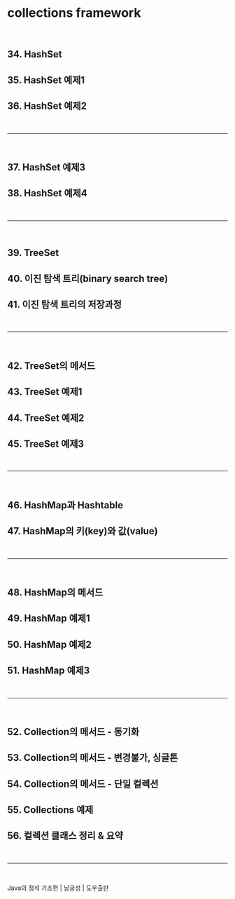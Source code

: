 # **collections framework**
  
<br>

## 34. HashSet
## 35. HashSet 예제1
## 36. HashSet 예제2

<br>
<hr>
<br>

## 37. HashSet 예제3
## 38. HashSet 예제4

<br>
<hr>
<br>

## 39. TreeSet
## 40. 이진 탐색 트리(binary search tree)
## 41. 이진 탐색 트리의 저장과정

<br>
<hr>
<br>

## 42. TreeSet의 메서드
## 43. TreeSet 예제1
## 44. TreeSet 예제2
## 45. TreeSet 예제3

<br>
<hr>
<br>

## 46. HashMap과 Hashtable
## 47. HashMap의 키(key)와 값(value)

<br>
<hr>
<br>

## 48. HashMap의 메서드
## 49. HashMap 예제1
## 50. HashMap 예제2
## 51. HashMap 예제3

<br>
<hr>
<br>

## 52. Collection의 메서드 - 동기화
## 53. Collection의 메서드 - 변경불가, 싱글톤
## 54. Collection의 메서드 - 단일 컬렉션
## 55. Collections 예제
## 56. 컬렉션 클래스 정리 & 요약




<br>
<hr>
<br>

Java의 정석 기초편 | 남궁성 | 도우출판